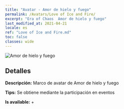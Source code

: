 ```yaml
---
title: "Avatar - Amor de hielo y fuego"
permalink: /Avatars/Love of Ice and Fire/
excerpt: "Era of Chaos  Amor de hielo y fuego"
last_modified_at: 2021-04-21
locale: es
ref: "Love of Ice and Fire.md"
toc: false
classes: wide
---
```

 ![Amor de hielo y fuego](/images/a/avatarFrame_28.png)

## Detalles

 **Descripción:** Marco de avatar de Amor de hielo y fuego 

 **Tips:** Se obtiene mediante la participación en eventos 

 **Is available:**  + 

